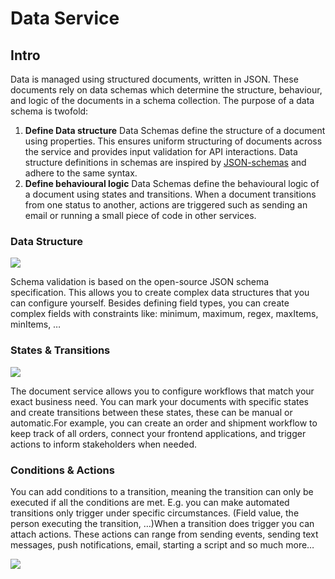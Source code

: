 # Data Service

## **Intro** <a href="#intro" id="intro"></a>

Data is managed using structured documents, written in JSON. These documents rely on data schemas which determine the structure, behaviour, and logic of the documents in a schema collection. The purpose of a data schema is twofold:

1. **Define Data structure** Data Schemas define the structure of a document using properties. This ensures uniform structuring of documents across the service and provides input validation for API interactions. Data structure definitions in schemas are inspired by [JSON-schemas](http://json-schema.org/) and adhere to the same syntax.
2. **Define behavioural logic** Data Schemas define the behavioural logic of a document using states and transitions. When a document transitions from one status to another, actions are triggered such as sending an email or running a small piece of code in other services.

### Data Structure <a href="#data-structure" id="data-structure"></a>

![](https://3871568336-files.gitbook.io/\~/files/v0/b/gitbook-x-prod.appspot.com/o/spaces%2FdvL2SAPQmpnpHBxsorAZ%2Fuploads%2Fdf523LcZVPhOVyriIsPL%2Fimage.png?alt=media\&token=d0d640f2-1fd5-4150-baff-33774a1190ba)

Schema validation is based on the open-source JSON schema specification. This allows you to create complex data structures that you can configure yourself. Besides defining field types, you can create complex fields with constraints like: minimum, maximum, regex, maxItems, minItems, …

### States & Transitions <a href="#states-and-transitions" id="states-and-transitions"></a>

![](https://3871568336-files.gitbook.io/\~/files/v0/b/gitbook-x-prod.appspot.com/o/spaces%2FdvL2SAPQmpnpHBxsorAZ%2Fuploads%2Fnzx1DBHo2e7VJusnLHIZ%2Fimage.png?alt=media\&token=597931f6-6c43-4c4d-8add-442905609e50)

The document service allows you to configure workflows that match your exact business need. You can mark your documents with specific states and create transitions between these states, these can be manual or automatic.For example, you can create an order and shipment workflow to keep track of all orders, connect your frontend applications, and trigger actions to inform stakeholders when needed.

### Conditions & Actions <a href="#conditions-and-actions" id="conditions-and-actions"></a>

You can add conditions to a transition, meaning the transition can only be executed if all the conditions are met. E.g. you can make automated transitions only trigger under specific circumstances. (Field value, the person executing the transition, …)When a transition does trigger you can attach actions. These actions can range from sending events, sending text messages, push notifications, email, starting a script and so much more…

![](https://3871568336-files.gitbook.io/\~/files/v0/b/gitbook-x-prod.appspot.com/o/spaces%2FdvL2SAPQmpnpHBxsorAZ%2Fuploads%2F227P2oF5rHxMIt4NFGGM%2Fimage.png?alt=media\&token=7998fbc9-1e62-4b96-bf38-3510c223acb1)
